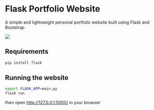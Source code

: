 # Flask Portfolio Website
A simple and lightweight personal portfolio website built using Flask and Bootstrap

<img src="/static/preview.png">

## Requirements
```bash
pip install flask
```

## Running the website
```bash
export FLASK_APP=main.py
flask run
```
then open http://127.0.0.1:5000/ in your browser
